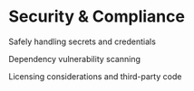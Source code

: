 # Security & Compliance

Safely handling secrets and credentials

Dependency vulnerability scanning

Licensing considerations and third-party code
